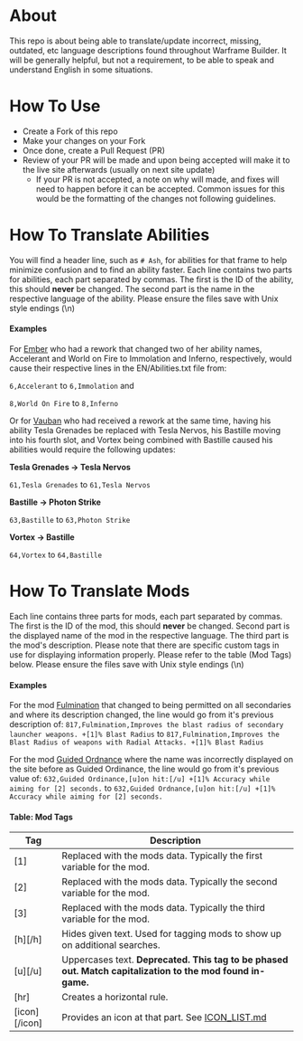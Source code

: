 # About
This repo is about being able to translate/update incorrect, missing, outdated, etc language descriptions found throughout Warframe Builder. It will be generally helpful, but not a requirement, to be able to speak and understand English in some situations.

# How To Use
- Create a Fork of this repo
- Make your changes on your Fork
- Once done, create a Pull Request (PR)
- Review of your PR will be made and upon being accepted will make it to the live site afterwards (usually on next site update)
  - If your PR is not accepted, a note on why will made, and fixes will need to happen before it can be accepted. Common issues for this would be the formatting of the changes not following guidelines.

# How To Translate Abilities
You will find a header line, such as `# Ash`, for abilities for that frame to help minimize confusion and to find an ability faster. Each line contains two parts for abilities, each part separated by commas. The first is the ID of the ability, this should **never** be changed. The second part is the name in the respective language of the ability. Please ensure the files save with Unix style endings (\n)

#### Examples
For [Ember](https://warframe.fandom.com/wiki/Ember) who had a rework that changed two of her ability names, Accelerant and World on Fire to Immolation and Inferno, respectively, would cause their respective lines in the EN/Abilities.txt file from:

`6,Accelerant` to `6,Immolation` and

`8,World On Fire` to `8,Inferno`

Or for [Vauban](https://warframe.fandom.com/wiki/Vauban) who had received a rework at the same time, having his ability Tesla Grenades be replaced with Tesla Nervos, his Bastille moving into his fourth slot, and Vortex being combined with Bastille caused his abilities would require the following updates:

**Tesla Grenades -> Tesla Nervos**

`61,Tesla Grenades` to `61,Tesla Nervos`

**Bastille -> Photon Strike**

`63,Bastille` to `63,Photon Strike`

**Vortex -> Bastille**

`64,Vortex` to `64,Bastille`

# How To Translate Mods
Each line contains three parts for mods, each part separated by commas. The first is the ID of the mod, this should **never** be changed. Second part is the displayed name of the mod in the respective language. The third part is the mod's description. Please note that there are specific custom tags in use for displaying information properly. Please refer to the table (Mod Tags) below. Please ensure the files save with Unix style endings (\n)

#### Examples
For the mod [Fulmination](https://warframe.fandom.com/wiki/Fulmination) that changed to being permitted on all secondaries and where its description changed, the line would go from it's previous description of:
`817,Fulmination,Improves the blast radius of secondary launcher weapons. +[1]% Blast Radius`
to
`817,Fulmination,Improves the Blast Radius of weapons with Radial Attacks. +[1]% Blast Radius`

For the mod [Guided Ordnance](https://warframe.fandom.com/wiki/Guided_Ordnance) where the name was incorrectly displayed on the site before as Guided Ordinance, the line would go from it's previous value of:
`632,Guided Ordinance,[u]on hit:[/u] +[1]% Accuracy while aiming for [2] seconds.`
to
`632,Guided Ordnance,[u]on hit:[/u] +[1]% Accuracy while aiming for [2] seconds.`

#### Table: Mod Tags
| Tag     | Description |
| ------- | ----------- |
| [1]     | Replaced with the mods data. Typically the first variable for the mod.
| [2]     | Replaced with the mods data. Typically the second variable for the mod.
| [3]     | Replaced with the mods data. Typically the third variable for the mod.
| [h][/h] | Hides given text. Used for tagging mods to show up on additional searches. |
| [u][/u] | Uppercases text. **Deprecated. This tag to be phased out. Match capitalization to the mod found in-game.** |
| [hr]    | Creates a horizontal rule. |
| [icon][/icon] | Provides an icon at that part. See [ICON_LIST.md](ICON_LIST.md) |
